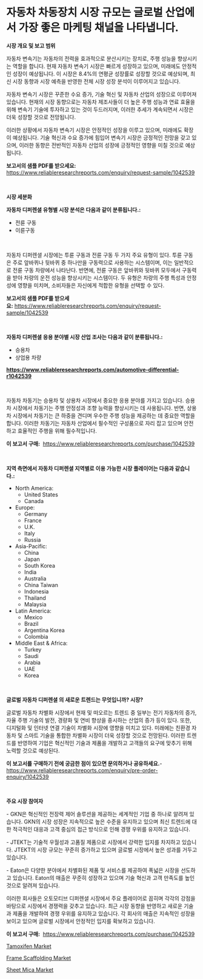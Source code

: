 <p><h1>자동차 차동장치 시장 규모는 글로벌 산업에서 가장 좋은 마케팅 채널을 나타냅니다.</h1></p><p><strong>시장 개요 및 보고 범위</strong></p>
<p><p>자동차 변속기는 자동차의 전력을 효과적으로 분산시키는 장치로, 주행 성능을 향상시키는 역할을 합니다. 현재 자동차 변속기 시장은 빠르게 성장하고 있으며, 미래에도 안정적인 성장이 예상됩니다. 이 시장은 8.4%의 연평균 성장률로 성장할 것으로 예상되며, 최신 시장 동향과 시장 예측을 반영한 전체 시장 성장 분석이 이루어지고 있습니다.</p><p>자동차 변속기 시장은 꾸준한 수요 증가, 기술 혁신 및 자동차 산업의 성장으로 이루어져 있습니다. 현재의 시장 동향으로는 자동차 제조사들이 더 높은 주행 성능과 연료 효율을 위해 변속기 기술에 투자하고 있는 것이 두드러지며, 이러한 추세가 계속되면서 시장은 더욱 성장할 것으로 전망됩니다.</p><p>이러한 상황에서 자동차 변속기 시장은 안정적인 성장을 이루고 있으며, 미래에도 확장이 예상됩니다. 기술 혁신과 수요 증가에 힘입어 변속기 시장은 긍정적인 전망을 갖고 있으며, 이러한 동향은 전반적인 자동차 산업의 성장에 긍정적인 영향을 미칠 것으로 예상됩니다.</p></p>
<p><strong>보고서의 샘플 PDF를 받으세요:</strong> <a href="https://www.reliableresearchreports.com/enquiry/request-sample/1042539">https://www.reliableresearchreports.com/enquiry/request-sample/1042539</a></p>
<p>&nbsp;</p>
<p><strong>시장 세분화</strong></p>
<p><strong>자동차 디퍼렌셜 유형별 시장 분석은 다음과 같이 분류됩니다.:</strong></p>
<p><ul><li>전륜 구동</li><li>이륜구동</li></ul></p>
<p>&nbsp;</p>
<p><p>자동차 디퍼렌셜 시장에는 투륜 구동과 전륜 구동 두 가지 주요 유형이 있다. 투륜 구동은 주로 앞바퀴나 뒷바퀴 중 하나만을 구동력으로 사용하는 시스템이며, 이는 일반적으로 전륜 구동 차량에서 나타난다. 반면에, 전륜 구동은 앞바퀴와 뒷바퀴 모두에서 구동력을 받아 차량의 운전 성능을 향상시키는 시스템이다. 두 유형은 차량의 주행 특성과 안정성에 영향을 미치며, 소비자들은 자신에게 적합한 유형을 선택할 수 있다.</p></p>
<p><strong>보고서의 샘플 PDF를 받으세요:</strong>&nbsp;<a href="https://www.reliableresearchreports.com/enquiry/request-sample/1042539">https://www.reliableresearchreports.com/enquiry/request-sample/1042539</a></p>
<p>&nbsp;</p>
<p><strong> 자동차 디퍼렌셜 응용 분야별 시장 산업 조사는 다음과 같이 분류됩니다.:</strong></p>
<p><ul><li>승용차</li><li>상업용 차량</li></ul></p>
<p><strong><a href="https://www.reliableresearchreports.com/automotive-differential-r1042539">https://www.reliableresearchreports.com/automotive-differential-r1042539</a></strong></p>
<p>&nbsp;</p>
<p><p>자동차 차동기는 승용차 및 상용차 시장에서 중요한 응용 분야를 가지고 있습니다. 승용차 시장에서 차동기는 주행 안정성과 조향 능력을 향상시키는 데 사용됩니다. 반면, 상용차 시장에서 차동기는 큰 하중을 견디며 우수한 주행 성능을 제공하는 데 중요한 역할을 합니다. 이러한 차동기는 자동차 산업에서 필수적인 구성품으로 자리 잡고 있으며 안전하고 효율적인 주행을 위해 필수적입니다.</p></p>
<p><strong>이 보고서 구매:</strong>&nbsp; <a href="https://www.reliableresearchreports.com/purchase/1042539">https://www.reliableresearchreports.com/purchase/1042539</a></p>
<p>&nbsp;</p>
<p><strong>지역 측면에서 자동차 디퍼렌셜 지역별로 이용 가능한 시장 플레이어는 다음과 같습니다.:</strong></p>
<p><ul>
    <li>
        North America:
        <ul>
            <li>United States</li>
            <li>Canada</li>
        </ul>
    </li>
    <li>
        Europe:
        <ul>
            <li>Germany</li>
            <li>France</li>
            <li>U.K.</li>
            <li>Italy</li>
            <li>Russia</li>
        </ul>
    </li>
    <li>
        Asia-Pacific:
        <ul>
            <li>China</li>
            <li>Japan</li>
            <li>South Korea</li>
            <li>India</li>
            <li>Australia</li>
            <li>China Taiwan</li>
            <li>Indonesia</li>
            <li>Thailand</li>
            <li>Malaysia</li>
        </ul>
    </li>
    <li>
        Latin America:
        <ul>
            <li>Mexico</li>
            <li>Brazil</li>
            <li>Argentina Korea</li>
            <li>Colombia</li>
        </ul>
    </li>
    <li>
        Middle East & Africa:
        <ul>
            <li>Turkey</li>
            <li>Saudi</li>
            <li>Arabia</li>
            <li>UAE</li>
            <li>Korea</li>
        </ul>
    </li>
    </ul></p>
<p>&nbsp;</p>
<p><strong>글로벌 자동차 디퍼렌셜 의 새로운 트렌드는 무엇입니까? 시장?</strong></p>
<p><p>글로벌 자동차 차별화 시장에서 현재 및 떠오르는 트렌드 중 일부는 전기 자동차의 증가, 자율 주행 기술의 발전, 경량화 및 연비 향상을 중시하는 산업의 증가 등이 있다. 또한, 디지털화 및 인터넷 연결 기술이 차별화 시장에 영향을 미치고 있다. 미래에는 친환경 자동차 및 스마트 기술을 통합한 차별화 시장이 더욱 성장할 것으로 전망된다. 이러한 트렌드를 반영하여 기업은 혁신적인 기술과 제품을 개발하고 고객들의 요구에 맞추기 위해 노력할 것으로 예상된다.</p></p>
<p><strong>이 보고서를 구매하기 전에 궁금한 점이 있으면 문의하거나 공유하세요.</strong>- <a href="https://www.reliableresearchreports.com/enquiry/pre-order-enquiry/1042539">https://www.reliableresearchreports.com/enquiry/pre-order-enquiry/1042539</a></p>
<p>&nbsp;</p>
<p><strong>주요 시장 참여자</strong></p>
<p><p>- GKN은 혁신적인 전장력 제어 솔루션을 제공하는 세계적인 기업 중 하나로 알려져 있습니다. GKN의 시장 성장은 지속적으로 높은 수준을 유지하고 있으며 최신 트렌드에 대한 적극적인 대응과 고객 중심의 접근 방식으로 인해 경쟁 우위를 유지하고 있습니다.</p><p>- JTEKT는 기술적 우월성과 고품질 제품으로 시장에서 강력한 입지를 차지하고 있습니다. JTEKT의 시장 규모는 꾸준히 증가하고 있으며 글로벌 시장에서 높은 성과를 거두고 있습니다.</p><p>- Eaton은 다양한 분야에서 차별화된 제품 및 서비스를 제공하여 폭넓은 시장을 선도하고 있습니다. Eaton의 매출은 꾸준히 성장하고 있으며 기술 혁신과 고객 만족도를 높인 것으로 알려져 있습니다.</p><p>이러한 회사들은 오토모티브 디퍼렌셜 시장에서 주요 플레이어로 꼽히며 각각의 강점을 바탕으로 시장에서 경쟁력을 갖추고 있습니다. 최근 시장 동향을 반영하고 새로운 기술과 제품을 개발하여 경쟁 우위를 유지하고 있습니다. 각 회사의 매출은 지속적인 성장을 보이고 있으며 글로벌 시장에서 안정적인 입지를 확보하고 있습니다.</p></p>
<p><strong>이 보고서 구매:</strong>&nbsp;&nbsp;<a href="https://www.reliableresearchreports.com/purchase/1042539">https://www.reliableresearchreports.com/purchase/1042539</a></p>
<p><p><a href="https://github.com/nancykennedykellievqfqt2/Market-Research-Report-List-2/blob/main/tamoxifen-market.md">Tamoxifen Market</a></p><p><a href="https://github.com/seekum/Market-Research-Report-List-2/blob/main/frame-scaffolding-market.md">Frame Scaffolding Market</a></p><p><a href="https://iodized-pantydraco-05c.notion.site/Sheet-Mica-Market-with-the-goal-of-estimating-the-market-size-and-future-growth-potential-of-various-fb031f86dfa04cc8b56a5c183df1ff58">Sheet Mica Market</a></p></p>